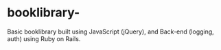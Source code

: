 # booklibrary-
Basic booklibrary built using JavaScript (jQuery), and Back-end (logging, auth) using Ruby on Rails. 
